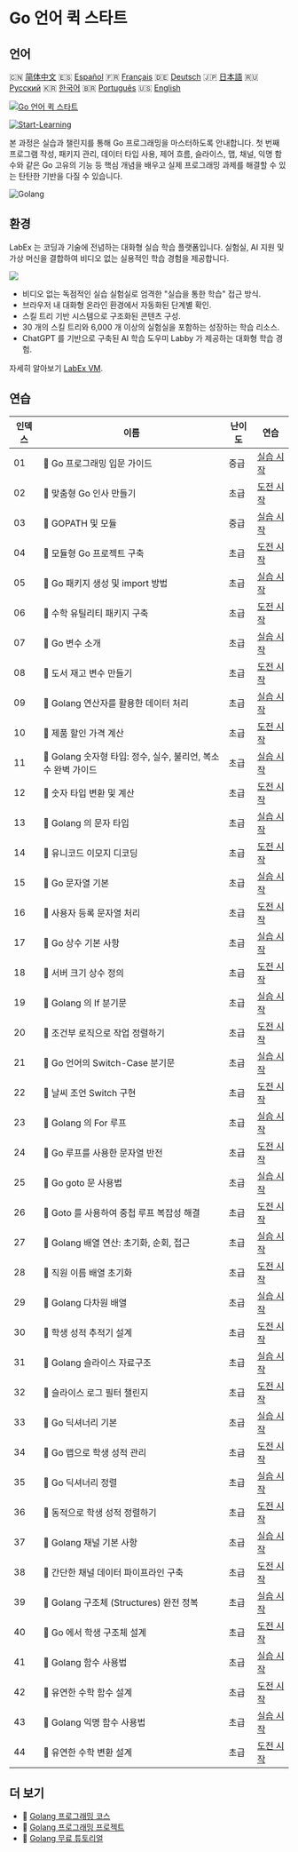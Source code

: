 # Go 언어 퀵 스타트

## 언어

🇨🇳 [简体中文](README_zh.md) 🇪🇸 [Español](README_es.md) 🇫🇷 [Français](README_fr.md) 🇩🇪 [Deutsch](README_de.md) 🇯🇵 [日本語](README_ja.md) 🇷🇺 [Русский](README_ru.md) 🇰🇷 [한국어](README_ko.md) 🇧🇷 [Português](README_pt.md) 🇺🇸 [English](README.md) 

[![Go 언어 퀵 스타트](https://cover-creator.labex.io/quick-start-with-go.png?lang=ko)](https://labex.io/ko/courses/quick-start-with-go)

[![Start-Learning](https://img.shields.io/badge/Start-Learning-whitesmoke?style=for-the-badge)](https://labex.io/ko/courses/quick-start-with-go)

본 과정은 실습과 챌린지를 통해 Go 프로그래밍을 마스터하도록 안내합니다. 첫 번째 프로그램 작성, 패키지 관리, 데이터 타입 사용, 제어 흐름, 슬라이스, 맵, 채널, 익명 함수와 같은 Go 고유의 기능 등 핵심 개념을 배우고 실제 프로그래밍 과제를 해결할 수 있는 탄탄한 기반을 다질 수 있습니다.

![Golang](https://img.shields.io/badge/Golang-whitesmoke?style=for-the-badge&logo=golang)


## 환경

LabEx 는 코딩과 기술에 전념하는 대화형 실습 학습 플랫폼입니다. 실험실, AI 지원 및 가상 머신을 결합하여 비디오 없는 실용적인 학습 경험을 제공합니다.

![](https://tutorial-screenshot.getvm.io/images/vm-1725247253.png)

- 비디오 없는 독점적인 실습 실험실로 엄격한 "실습을 통한 학습" 접근 방식.
- 브라우저 내 대화형 온라인 환경에서 자동화된 단계별 확인.
- 스킬 트리 기반 시스템으로 구조화된 콘텐츠 구성.
- 30 개의 스킬 트리와 6,000 개 이상의 실험실을 포함하는 성장하는 학습 리소스.
- ChatGPT 를 기반으로 구축된 AI 학습 도우미 Labby 가 제공하는 대화형 학습 경험.

자세히 알아보기 [LabEx VM](https://support.labex.io/using-labex/virtual-machine).

## 연습

|   인덱스 | 이름                                                          | 난이도   | 연습                                                                                                                     |
|----------|---------------------------------------------------------------|----------|--------------------------------------------------------------------------------------------------------------------------|
|       01 | 📖 Go 프로그래밍 입문 가이드                                  | 중급     | <a target='_blank' href='https://labex.io/ko/tutorials/go-beginner-s-guide-to-go-programming-149062'>실습 시작</a>       |
|       02 | 🎯 맞춤형 Go 인사 만들기                                      | 초급     | <a target='_blank' href='https://labex.io/ko/tutorials/go-craft-a-personalized-go-greeting-435633'>도전 시작</a>         |
|       03 | 📖 GOPATH 및 모듈                                             | 중급     | <a target='_blank' href='https://labex.io/ko/tutorials/go-gopath-and-module-149063'>실습 시작</a>                        |
|       04 | 🎯 모듈형 Go 프로젝트 구축                                    | 초급     | <a target='_blank' href='https://labex.io/ko/tutorials/go-build-a-modular-go-project-435640'>도전 시작</a>               |
|       05 | 📖 Go 패키지 생성 및 import 방법                              | 초급     | <a target='_blank' href='https://labex.io/ko/tutorials/go-creating-and-importing-go-packages-149064'>실습 시작</a>       |
|       06 | 🎯 수학 유틸리티 패키지 구축                                  | 초급     | <a target='_blank' href='https://labex.io/ko/tutorials/go-build-a-math-utility-package-435676'>도전 시작</a>             |
|       07 | 📖 Go 변수 소개                                               | 초급     | <a target='_blank' href='https://labex.io/ko/tutorials/go-introduction-to-go-variables-149065'>실습 시작</a>             |
|       08 | 🎯 도서 재고 변수 만들기                                      | 초급     | <a target='_blank' href='https://labex.io/ko/tutorials/go-craft-book-inventory-variables-435684'>도전 시작</a>           |
|       09 | 📖 Golang 연산자를 활용한 데이터 처리                         | 초급     | <a target='_blank' href='https://labex.io/ko/tutorials/go-data-processing-with-operators-in-golang-149066'>실습 시작</a> |
|       10 | 🎯 제품 할인 가격 계산                                        | 초급     | <a target='_blank' href='https://labex.io/ko/tutorials/calculate-product-discount-price-435694'>도전 시작</a>            |
|       11 | 📖 Golang 숫자형 타입: 정수, 실수, 불리언, 복소수 완벽 가이드 | 초급     | <a target='_blank' href='https://labex.io/ko/tutorials/go-numerical-types-in-golang-149067'>실습 시작</a>                |
|       12 | 🎯 숫자 타입 변환 및 계산                                     | 초급     | <a target='_blank' href='https://labex.io/ko/tutorials/convert-and-calculate-numeric-types-435824'>도전 시작</a>         |
|       13 | 📖 Golang 의 문자 타입                                        | 초급     | <a target='_blank' href='https://labex.io/ko/tutorials/go-character-types-in-golang-149068'>실습 시작</a>                |
|       14 | 🎯 유니코드 이모지 디코딩                                     | 초급     | <a target='_blank' href='https://labex.io/ko/tutorials/go-decode-unicode-emojis-435852'>도전 시작</a>                    |
|       15 | 📖 Go 문자열 기본                                             | 초급     | <a target='_blank' href='https://labex.io/ko/tutorials/go-go-string-fundamentals-149069'>실습 시작</a>                   |
|       16 | 🎯 사용자 등록 문자열 처리                                    | 초급     | <a target='_blank' href='https://labex.io/ko/tutorials/go-process-user-registration-strings-436083'>도전 시작</a>        |
|       17 | 📖 Go 상수 기본 사항                                          | 초급     | <a target='_blank' href='https://labex.io/ko/tutorials/go-go-constants-fundamentals-149070'>실습 시작</a>                |
|       18 | 🎯 서버 크기 상수 정의                                        | 초급     | <a target='_blank' href='https://labex.io/ko/tutorials/go-define-server-size-constants-436400'>도전 시작</a>             |
|       19 | 📖 Golang 의 If 분기문                                        | 초급     | <a target='_blank' href='https://labex.io/ko/tutorials/go-if-branch-statement-in-golang-149071'>실습 시작</a>            |
|       20 | 🎯 조건부 로직으로 작업 정렬하기                              | 초급     | <a target='_blank' href='https://labex.io/ko/tutorials/go-sort-tasks-with-conditional-logic-436418'>도전 시작</a>        |
|       21 | 📖 Go 언어의 Switch-Case 분기문                               | 초급     | <a target='_blank' href='https://labex.io/ko/tutorials/go-switch-case-branch-statements-in-golang-149072'>실습 시작</a>  |
|       22 | 🎯 날씨 조언 Switch 구현                                      | 초급     | <a target='_blank' href='https://labex.io/ko/tutorials/go-implement-weather-advice-switch-436449'>도전 시작</a>          |
|       23 | 📖 Golang 의 For 루프                                         | 초급     | <a target='_blank' href='https://labex.io/ko/tutorials/go-for-loops-in-golang-149073'>실습 시작</a>                      |
|       24 | 🎯 Go 루프를 사용한 문자열 반전                               | 초급     | <a target='_blank' href='https://labex.io/ko/tutorials/go-reverse-string-with-go-loop-436520'>도전 시작</a>              |
|       25 | 📖 Go goto 문 사용법                                          | 초급     | <a target='_blank' href='https://labex.io/ko/tutorials/go-goto-statement-usage-149074'>실습 시작</a>                     |
|       26 | 🎯 Goto 를 사용하여 중첩 루프 복잡성 해결                     | 초급     | <a target='_blank' href='https://labex.io/ko/tutorials/go-solve-nested-loop-complexity-with-goto-436529'>도전 시작</a>   |
|       27 | 📖 Golang 배열 연산: 초기화, 순회, 접근                       | 초급     | <a target='_blank' href='https://labex.io/ko/tutorials/go-array-operations-in-golang-149075'>실습 시작</a>               |
|       28 | 🎯 직원 이름 배열 초기화                                      | 초급     | <a target='_blank' href='https://labex.io/ko/tutorials/go-initialize-employee-names-array-436643'>도전 시작</a>          |
|       29 | 📖 Golang 다차원 배열                                         | 초급     | <a target='_blank' href='https://labex.io/ko/tutorials/go-multidimensional-arrays-in-golang-149076'>실습 시작</a>        |
|       30 | 🎯 학생 성적 추적기 설계                                      | 초급     | <a target='_blank' href='https://labex.io/ko/tutorials/go-design-a-student-grade-tracker-436649'>도전 시작</a>           |
|       31 | 📖 Golang 슬라이스 자료구조                                   | 초급     | <a target='_blank' href='https://labex.io/ko/tutorials/go-golang-slice-data-structures-149077'>실습 시작</a>             |
|       32 | 🎯 슬라이스 로그 필터 챌린지                                  | 초급     | <a target='_blank' href='https://labex.io/ko/tutorials/go-slice-log-filter-challenge-436686'>도전 시작</a>               |
|       33 | 📖 Go 딕셔너리 기본                                           | 초급     | <a target='_blank' href='https://labex.io/ko/tutorials/go-go-dictionary-fundamentals-149080'>실습 시작</a>               |
|       34 | 🎯 Go 맵으로 학생 성적 관리                                   | 초급     | <a target='_blank' href='https://labex.io/ko/tutorials/go-manage-student-grades-with-go-maps-436735'>도전 시작</a>       |
|       35 | 📖 Go 딕셔너리 정렬                                           | 초급     | <a target='_blank' href='https://labex.io/ko/tutorials/go-sorting-go-dictionaries-149095'>실습 시작</a>                  |
|       36 | 🎯 동적으로 학생 성적 정렬하기                                | 초급     | <a target='_blank' href='https://labex.io/ko/tutorials/go-sort-student-grades-dynamically-437203'>도전 시작</a>          |
|       37 | 📖 Golang 채널 기본 사항                                      | 초급     | <a target='_blank' href='https://labex.io/ko/tutorials/go-channel-primitives-in-golang-149096'>실습 시작</a>             |
|       38 | 🎯 간단한 채널 데이터 파이프라인 구축                         | 초급     | <a target='_blank' href='https://labex.io/ko/tutorials/go-build-a-simple-channel-data-pipeline-437199'>도전 시작</a>     |
|       39 | 📖 Golang 구조체 (Structures) 완전 정복                       | 초급     | <a target='_blank' href='https://labex.io/ko/tutorials/go-structures-in-golang-149097'>실습 시작</a>                     |
|       40 | 🎯 Go 에서 학생 구조체 설계                                   | 초급     | <a target='_blank' href='https://labex.io/ko/tutorials/go-design-student-struct-in-go-437202'>도전 시작</a>              |
|       41 | 📖 Golang 함수 사용법                                         | 초급     | <a target='_blank' href='https://labex.io/ko/tutorials/go-functions-in-golang-149098'>실습 시작</a>                      |
|       42 | 🎯 유연한 수학 함수 설계                                      | 초급     | <a target='_blank' href='https://labex.io/ko/tutorials/go-design-flexible-math-function-437200'>도전 시작</a>            |
|       43 | 📖 Golang 익명 함수 사용법                                    | 초급     | <a target='_blank' href='https://labex.io/ko/tutorials/go-anonymous-functions-in-golang-149099'>실습 시작</a>            |
|       44 | 🎯 유연한 수학 변환 설계                                      | 초급     | <a target='_blank' href='https://labex.io/ko/tutorials/go-design-flexible-math-transformations-437201'>도전 시작</a>     |

## 더 보기

- 🔗 [Golang 프로그래밍 코스](https://github.com/labex-labs/awesome-programming-courses)
- 🔗 [Golang 프로그래밍 프로젝트](https://github.com/labex-labs/awesome-programming-projects)
- 🔗 [Golang 무료 튜토리얼](https://github.com/labex-labs/go-free-tutorials)


